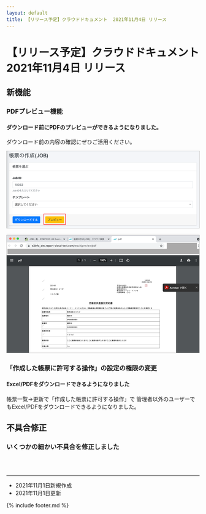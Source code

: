 ```yaml
---
layout: default
title: 【リリース予定】クラウドドキュメント  2021年11月4日 リリース
---
```


# 【リリース予定】クラウドドキュメント  2021年11月4日 リリース  

## 新機能

### PDFプレビュー機能
#### ダウンロード前にPDFのプレビューができるようになりました。<br>
ダウンロード前の内容の確認にぜひご活用ください。

![プレビュー](images/20211104/1104_5.png)

![プレビューのPDF](images/20211104/1104_4.png)


### 「作成した帳票に許可する操作」の設定の権限の変更
#### Excel/PDFをダウンロードできるようになりました<br>
帳票一覧→更新で「作成した帳票に許可する操作」で
管理者以外のユーザーでもExcel/PDFをダウンロードできるようになりました。


## 不具合修正　

### いくつかの細かい不具合を修正しました

<br>
<br>

-----
* 2021年11月1日新規作成
* 2021年11月1日更新

{% include footer.md %}

